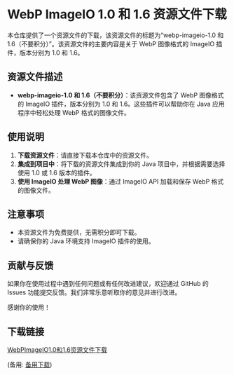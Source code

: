 # WebP ImageIO 1.0 和 1.6 资源文件下载

本仓库提供了一个资源文件的下载，该资源文件的标题为“webp-imageio-1.0 和 1.6（不要积分）”。该资源文件的主要内容是关于 WebP 图像格式的 ImageIO 插件，版本分别为 1.0 和 1.6。

## 资源文件描述

- **webp-imageio-1.0 和 1.6（不要积分）**：该资源文件包含了 WebP 图像格式的 ImageIO 插件，版本分别为 1.0 和 1.6。这些插件可以帮助你在 Java 应用程序中轻松处理 WebP 格式的图像文件。

## 使用说明

1. **下载资源文件**：请直接下载本仓库中的资源文件。
2. **集成到项目中**：将下载的资源文件集成到你的 Java 项目中，并根据需要选择使用 1.0 或 1.6 版本的插件。
3. **使用 ImageIO 处理 WebP 图像**：通过 ImageIO API 加载和保存 WebP 格式的图像文件。

## 注意事项

- 本资源文件为免费提供，无需积分即可下载。
- 请确保你的 Java 环境支持 ImageIO 插件的使用。

## 贡献与反馈

如果你在使用过程中遇到任何问题或有任何改进建议，欢迎通过 GitHub 的 Issues 功能提交反馈。我们非常乐意听取你的意见并进行改进。

感谢你的使用！

## 下载链接
[WebPImageIO1.0和1.6资源文件下载](https://pan.quark.cn/s/686df3b2452c) 

(备用: [备用下载](https://pan.baidu.com/s/1tCRjh0xKhCX23ctbHQasQA?pwd=1234))
